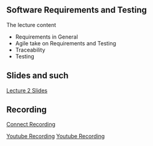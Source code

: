 ## Software	Requirements	and	Testing

The lecture content
* Requirements	in	General
* Agile	take	on	Requirements	and	Testing
* Traceability
* Testing

## Slides and such
 [Lecture 2 Slides](https://github.com/dntoll/1dv610/raw/master/lectures/slides/Lecture_2.pdf)

## Recording
[Connect Recording](https://connect.sunet.se/p4j23frdhjw)

[Youtube Recording](https://www.youtube.com/watch?v=MY5b4hxDioo)
[Youtube Recording](https://www.youtube.com/watch?v=l67pDMbHEfM)

